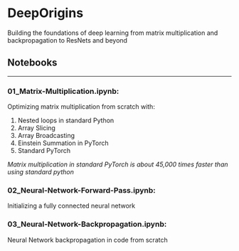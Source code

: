 # DeepOrigins
Building the foundations of deep learning from matrix multiplication and backpropagation to ResNets and beyond

## Notebooks
---
### 01_Matrix-Multiplication.ipynb:  
Optimizing matrix multiplication from scratch with:
1. Nested loops in standard Python
2. Array Slicing
3. Array Broadcasting
4. Einstein Summation in PyTorch
5. Standard PyTorch
   
*Matrix multiplication in standard PyTorch is about 45,000 times faster than using standard python*

### 02_Neural-Network-Forward-Pass.ipynb:  
Initializing a fully connected neural network

### 03_Neural-Network-Backpropagation.ipynb:  
Neural Network backpropagation in code from scratch